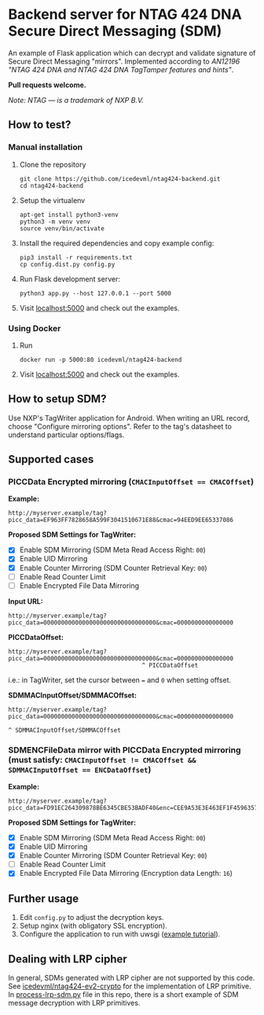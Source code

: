 # Backend server for NTAG 424 DNA Secure Direct Messaging (SDM)

An example of Flask application which can decrypt and validate signature of Secure Direct Messaging "mirrors". Implemented according to _AN12196 "NTAG 424 DNA and NTAG 424 DNA TagTamper features and
hints"_.

**Pull requests welcome.**

*Note: NTAG — is a trademark of NXP B.V.*

## How to test?
### Manual installation
1. Clone the repository
   ```
   git clone https://github.com/icedevml/ntag424-backend.git
   cd ntag424-backend
   ```
2. Setup the virtualenv
   ```
   apt-get install python3-venv
   python3 -m venv venv
   source venv/bin/activate
   ```
3. Install the required dependencies and copy example config:
   ```
   pip3 install -r requirements.txt
   cp config.dist.py config.py
   ```
4. Run Flask development server:
   ```
   python3 app.py --host 127.0.0.1 --port 5000
   ```
5. Visit [localhost:5000](http://127.0.0.1:5000/) and check out the examples.

### Using Docker
1. Run
   ```
   docker run -p 5000:80 icedevml/ntag424-backend
   ```
2. Visit [localhost:5000](http://127.0.0.1:5000/) and check out the examples.

## How to setup SDM?
Use NXP's TagWriter application for Android. When writing an URL record, choose "Configure mirroring options". Refer to the tag's datasheet to understand particular options/flags.

## Supported cases
### PICCData Encrypted mirroring (`CMACInputOffset == CMACOffset`)
**Example:**
```
http://myserver.example/tag?picc_data=EF963FF7828658A599F3041510671E88&cmac=94EED9EE65337086
```
  
**Proposed SDM Settings for TagWriter:**
* [X] Enable SDM Mirroring (SDM Meta Read Access Right: `00`)
* [X] Enable UID Mirroring
* [X] Enable Counter Mirroring (SDM Counter Retrieval Key: `00`)
* [ ] Enable Read Counter Limit
* [ ] Enable Encrypted File Data Mirroring

**Input URL:**
```
http://myserver.example/tag?picc_data=00000000000000000000000000000000&cmac=0000000000000000
```

**PICCDataOffset:**
```
http://myserver.example/tag?picc_data=00000000000000000000000000000000&cmac=0000000000000000
                                      ^ PICCDataOffset
```

i.e.: in TagWriter, set the cursor between `=` and `0` when setting offset.

**SDMMACInputOffset/SDMMACOffset:**
```
http://myserver.example/tag?picc_data=00000000000000000000000000000000&cmac=0000000000000000
                                                                            ^ SDMMACInputOffset/SDMMACOffset
```

### SDMENCFileData mirror with PICCData Encrypted mirroring (must satisfy: `CMACInputOffset != CMACOffset && SDMMACInputOffset == ENCDataOffset`)

**Example:**
```
http://myserver.example/tag?picc_data=FD91EC264309878BE6345CBE53BADF40&enc=CEE9A53E3E463EF1F459635736738962&cmac=ECC1E7F6C6C73BF6
```
  
**Proposed SDM Settings for TagWriter:**
* [X] Enable SDM Mirroring (SDM Meta Read Access Right: `00`)
* [X] Enable UID Mirroring
* [X] Enable Counter Mirroring (SDM Counter Retrieval Key: `00`)
* [ ] Enable Read Counter Limit
* [X] Enable Encrypted File Data Mirroring (Encryption data Length: `16`)

## Further usage
1. Edit `config.py` to adjust the decryption keys.
2. Setup nginx (with obligatory SSL encryption).
2. Configure the application to run with uwsgi ([example tutorial](https://www.digitalocean.com/community/tutorials/how-to-serve-flask-applications-with-uswgi-and-nginx-on-ubuntu-18-04)).

## Dealing with LRP cipher
In general, SDMs generated with LRP cipher are not supported by this code. See [icedevml/ntag424-ev2-crypto](https://github.com/icedevml/ntag424-ev2-crypto/blob/master/lrp.py) for the implementation of LRP primitive. In [process-lrp-sdm.py](https://github.com/icedevml/ntag424-backend/blob/master/process-lrp-sdm.py) file in this repo, there is a short example of SDM message decryption with LRP primitives.
